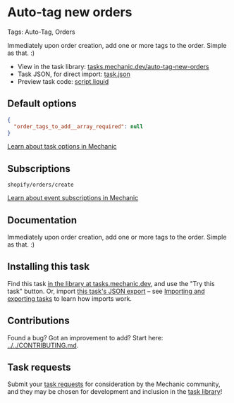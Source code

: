 # Auto-tag new orders

Tags: Auto-Tag, Orders

Immediately upon order creation, add one or more tags to the order. Simple as that. :)

* View in the task library: [tasks.mechanic.dev/auto-tag-new-orders](https://tasks.mechanic.dev/auto-tag-new-orders)
* Task JSON, for direct import: [task.json](../../tasks/auto-tag-new-orders.json)
* Preview task code: [script.liquid](./script.liquid)

## Default options

```json
{
  "order_tags_to_add__array_required": null
}
```

[Learn about task options in Mechanic](https://learn.mechanic.dev/core/tasks/options)

## Subscriptions

```liquid
shopify/orders/create
```

[Learn about event subscriptions in Mechanic](https://learn.mechanic.dev/core/tasks/subscriptions)

## Documentation

Immediately upon order creation, add one or more tags to the order. Simple as that. :)

## Installing this task

Find this task [in the library at tasks.mechanic.dev](https://tasks.mechanic.dev/auto-tag-new-orders), and use the "Try this task" button. Or, import [this task's JSON export](../../tasks/auto-tag-new-orders.json) – see [Importing and exporting tasks](https://learn.mechanic.dev/core/tasks/import-and-export) to learn how imports work.

## Contributions

Found a bug? Got an improvement to add? Start here: [../../CONTRIBUTING.md](../../CONTRIBUTING.md).

## Task requests

Submit your [task requests](https://mechanic.canny.io/task-requests) for consideration by the Mechanic community, and they may be chosen for development and inclusion in the [task library](https://tasks.mechanic.dev/)!
